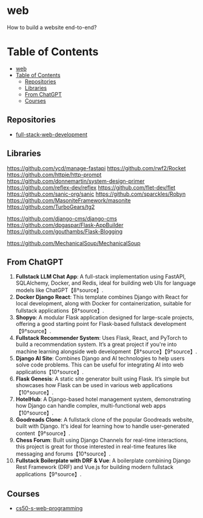 # web

How to build a website end-to-end?

# Table of Contents

- [web](#web)
- [Table of Contents](#table-of-contents)
  - [Repositories](#repositories)
  - [Libraries](#libraries)
  - [From ChatGPT](#from-chatgpt)
  - [Courses](#courses)

## Repositories

- [full-stack-web-development](https://github.com/topics/full-stack-web-development?l=python)

## Libraries

https://github.com/ycd/manage-fastapi
https://github.com/rwf2/Rocket
https://github.com/httpie/http-prompt
https://github.com/donnemartin/system-design-primer
https://github.com/reflex-dev/reflex
https://github.com/flet-dev/flet
https://github.com/sanic-org/sanic
https://github.com/sparckles/Robyn
https://github.com/MasoniteFramework/masonite
https://github.com/TurboGears/tg2

https://github.com/django-cms/django-cms
https://github.com/dpgaspar/Flask-AppBuilder
https://github.com/gouthambs/Flask-Blogging

https://github.com/MechanicalSoup/MechanicalSoup

## From ChatGPT

1. **Fullstack LLM Chat App**: A full-stack implementation using FastAPI, SQLAlchemy, Docker, and Redis, ideal for building web UIs for language models like ChatGPT【8†source】.
2. **Docker Django React**: This template combines Django with React for local development, along with Docker for containerization, suitable for fullstack applications【8†source】.
3. **Shopyo**: A modular Flask application designed for large-scale projects, offering a good starting point for Flask-based fullstack development【9†source】.
4. **Fullstack Recommender System**: Uses Flask, React, and PyTorch to build a recommendation system. It’s a great project if you're into machine learning alongside web development【8†source】【9†source】.
5. **Django AI Site**: Combines Django and AI technologies to help users solve code problems. This can be useful for integrating AI into web applications【10†source】.
6. **Flask Genesis**: A static site generator built using Flask. It’s simple but showcases how Flask can be used in various web applications【10†source】.
7. **HotelHub**: A Django-based hotel management system, demonstrating how Django can handle complex, multi-functional web apps【10†source】.
8. **Goodreads Clone**: A fullstack clone of the popular Goodreads website, built with Django. It's ideal for learning how to handle user-generated content【9†source】.
9. **Chess Forum**: Built using Django Channels for real-time interactions, this project is great for those interested in real-time features like messaging and forums【10†source】.
10. **Fullstack Boilerplate with DRF & Vue**: A boilerplate combining Django Rest Framework (DRF) and Vue.js for building modern fullstack applications【9†source】.

## Courses

- [cs50-s-web-programming](https://www.edx.org/learn/web-development/harvard-university-cs50-s-web-programming-with-python-and-javascript)